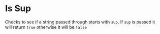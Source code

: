 # Is Sup

Checks to see if a string passed through starts with `sup`.
If `sup` is passed it will return `true` otherwise it will be `false`
